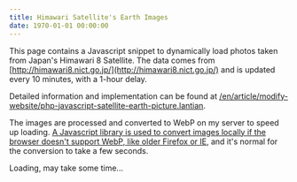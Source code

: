```yaml
---
title: Himawari Satellite's Earth Images
date: 1970-01-01 00:00:00
---
```


This page contains a Javascript snippet to dynamically load photos taken from Japan's Himawari 8 Satellite. The data comes from [http://himawari8.nict.go.jp/](http://himawari8.nict.go.jp/) and is updated every 10 minutes, with a 1-hour delay.

Detailed information and implementation can be found at [/en/article/modify-website/php-javascript-satellite-earth-picture.lantian](/en/article/modify-website/php-javascript-satellite-earth-picture.lantian).

The images are processed and converted to WebP on my server to speed up loading. [A Javascript library is used to convert images locally if the browser doesn't support WebP, like older Firefox or IE](/en/article/modify-website/ie-firefox-webp-support.lantian), and it's normal for the conversion to take a few seconds.

<p id="himawari-time">Loading, may take some time...</p>

<script>(function(){var WebP=new Image();WebP.onload=WebP.onerror=function(){if(WebP.height!=2){var sc=document.createElement('script');sc.type='text/javascript';sc.async=true;var s=document.getElementsByTagName('script')[0];sc.src='https://cdn.jsdelivr.net/npm/webpjs@0.0.2/webpjs.min.js';s.parentNode.insertBefore(sc,s);}};WebP.src='data:image/webp;base64,UklGRjoAAABXRUJQVlA4IC4AAACyAgCdASoCAAIALmk0mk0iIiIiIgBoSygABc6WWgAA/veff/0PP8bA//LwYAAA';})();</script>

<img id="himawari-pic" src="" />

<script>
(function(){
    var today = new Date();
    // get date for himawari picture
    t = today.getTime();
    t = t - t % 600000 - 3600000;
    today.setTime(t);
    year = today.getUTCFullYear();
    month = today.getUTCMonth() + 1;
    day = today.getUTCDate();
    hour = today.getUTCHours();
    minute = today.getUTCMinutes();
    if(month<10) month = '0' + month;
    if(day<10) day = '0' + day;
    if(hour<10) hour = '0' + hour;
    if(minute<10) minute = '0' + minute;
    document.getElementById('himawari-time').innerHTML = 'Image taken at '+today.toLocaleString();
    document.getElementById('himawari-pic').src = '//himawari.lantian.pub/himawari8/img/D531106/1d/550/'+year+'/'+month+'/'+day+'/'+hour+minute+'00_0_0.webp';
})();
</script>

